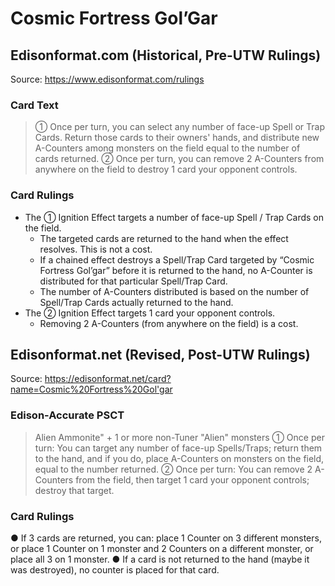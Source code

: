# Cosmic Fortress Gol’Gar

## Edisonformat.com (Historical, Pre-UTW Rulings)

Source: https://www.edisonformat.com/rulings

### Card Text

> ① Once per turn, you can select any number of face-up Spell or Trap Cards. Return those cards to their owners' hands, and distribute new A-Counters among monsters on the field equal to the number of cards returned. ② Once per turn, you can remove 2 A-Counters from anywhere on the field to destroy 1 card your opponent controls.

### Card Rulings

*   The ① Ignition Effect targets a number of face-up Spell / Trap Cards on the field.
    *   The targeted cards are returned to the hand when the effect resolves. This is not a cost.
    *   If a chained effect destroys a Spell/Trap Card targeted by “Cosmic Fortress Gol’gar” before it is returned to the hand, no A-Counter is distributed for that particular Spell/Trap Card.
    *   The number of A-Counters distributed is based on the number of Spell/Trap Cards actually returned to the hand.
*   The ② Ignition Effect targets 1 card your opponent controls.
    *   Removing 2 A-Counters (from anywhere on the field) is a cost.

## Edisonformat.net (Revised, Post-UTW Rulings)

Source: https://edisonformat.net/card?name=Cosmic%20Fortress%20Gol'gar

### Edison-Accurate PSCT

> Alien Ammonite" + 1 or more non-Tuner "Alien" monsters
> ① Once per turn: You can target any number of face-up Spells/Traps; return them to the hand, and if you do, place A-Counters on monsters on the field, equal to the number returned.
> ② Once per turn: You can remove 2 A-Counters from the field, then target 1 card your opponent controls; destroy that target.

### Card Rulings

● If 3 cards are returned, you can:
place 1 Counter on 3 different monsters, or
place 1 Counter on 1 monster and 2 Counters on a different monster, or
place all 3 on 1 monster.
● If a card is not returned to the hand (maybe it was destroyed), no counter is placed for that card.
            